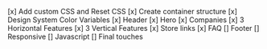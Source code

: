 [x] Add custom CSS and Reset CSS
[x] Create container structure
[x] Design System Color Variables
[x] Header
[x] Hero
[x] Companies
[x] 3 Horizontal Features
[x] 3 Vertical Features
[x] Store links
[x] FAQ
[] Footer
[] Responsive
[] Javascript
[] Final touches